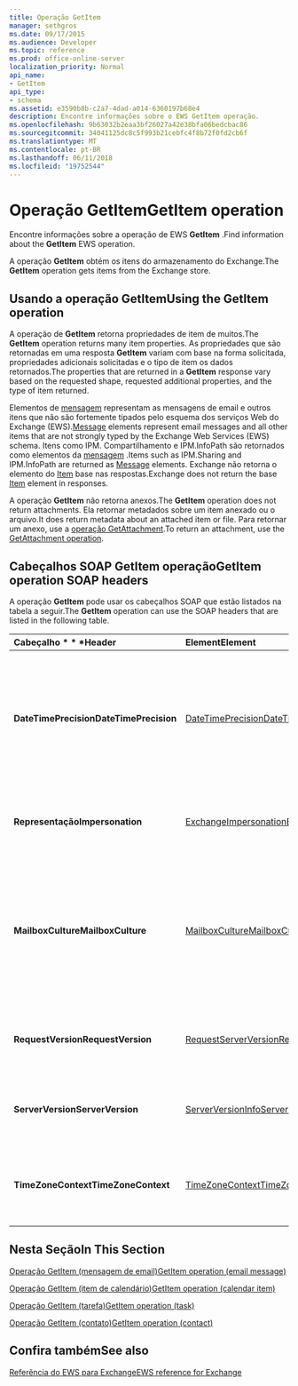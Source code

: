 ```yaml
---
title: Operação GetItem
manager: sethgros
ms.date: 09/17/2015
ms.audience: Developer
ms.topic: reference
ms.prod: office-online-server
localization_priority: Normal
api_name:
- GetItem
api_type:
- schema
ms.assetid: e3590b8b-c2a7-4dad-a014-6360197b68e4
description: Encontre informações sobre o EWS GetItem operação.
ms.openlocfilehash: 9b63032b2eaa3bf26027a42e38bfa06bedcbac86
ms.sourcegitcommit: 34041125dc8c5f993b21cebfc4f8b72f0fd2cb6f
ms.translationtype: MT
ms.contentlocale: pt-BR
ms.lasthandoff: 06/11/2018
ms.locfileid: "19752544"
---
```

# <a name="getitem-operation"></a><span data-ttu-id="0d885-103">Operação GetItem</span><span class="sxs-lookup"><span data-stu-id="0d885-103">GetItem operation</span></span>

<span data-ttu-id="0d885-104">Encontre informações sobre a operação de EWS **GetItem** .</span><span class="sxs-lookup"><span data-stu-id="0d885-104">Find information about the **GetItem** EWS operation.</span></span> 
  
<span data-ttu-id="0d885-105">A operação **GetItem** obtém os itens do armazenamento do Exchange.</span><span class="sxs-lookup"><span data-stu-id="0d885-105">The **GetItem** operation gets items from the Exchange store.</span></span> 
  
## <a name="using-the-getitem-operation"></a><span data-ttu-id="0d885-106">Usando a operação GetItem</span><span class="sxs-lookup"><span data-stu-id="0d885-106">Using the GetItem operation</span></span>

<span data-ttu-id="0d885-107">A operação de **GetItem** retorna propriedades de item de muitos.</span><span class="sxs-lookup"><span data-stu-id="0d885-107">The **GetItem** operation returns many item properties.</span></span> <span data-ttu-id="0d885-108">As propriedades que são retornadas em uma resposta **GetItem** variam com base na forma solicitada, propriedades adicionais solicitadas e o tipo de item os dados retornados.</span><span class="sxs-lookup"><span data-stu-id="0d885-108">The properties that are returned in a **GetItem** response vary based on the requested shape, requested additional properties, and the type of item returned.</span></span> 
  
<span data-ttu-id="0d885-109">Elementos de [mensagem](message-ex15websvcsotherref.md) representam as mensagens de email e outros itens que não são fortemente tipados pelo esquema dos serviços Web do Exchange (EWS).</span><span class="sxs-lookup"><span data-stu-id="0d885-109">[Message](message-ex15websvcsotherref.md) elements represent email messages and all other items that are not strongly typed by the Exchange Web Services (EWS) schema.</span></span> <span data-ttu-id="0d885-110">Itens como IPM. Compartilhamento e IPM.InfoPath são retornados como elementos da [mensagem](message-ex15websvcsotherref.md) .</span><span class="sxs-lookup"><span data-stu-id="0d885-110">Items such as IPM.Sharing and IPM.InfoPath are returned as [Message](message-ex15websvcsotherref.md) elements.</span></span> <span data-ttu-id="0d885-111">Exchange não retorna o elemento do [Item](item.md) base nas respostas.</span><span class="sxs-lookup"><span data-stu-id="0d885-111">Exchange does not return the base [Item](item.md) element in responses.</span></span> 
  
<span data-ttu-id="0d885-112">A operação **GetItem** não retorna anexos.</span><span class="sxs-lookup"><span data-stu-id="0d885-112">The **GetItem** operation does not return attachments.</span></span> <span data-ttu-id="0d885-113">Ela retornar metadados sobre um item anexado ou o arquivo.</span><span class="sxs-lookup"><span data-stu-id="0d885-113">It does return metadata about an attached item or file.</span></span> <span data-ttu-id="0d885-114">Para retornar um anexo, use a [operação GetAttachment](getattachment-operation.md).</span><span class="sxs-lookup"><span data-stu-id="0d885-114">To return an attachment, use the [GetAttachment operation](getattachment-operation.md).</span></span>
  
## <a name="getitem-operation-soap-headers"></a><span data-ttu-id="0d885-115">Cabeçalhos SOAP GetItem operação</span><span class="sxs-lookup"><span data-stu-id="0d885-115">GetItem operation SOAP headers</span></span>

<span data-ttu-id="0d885-116">A operação **GetItem** pode usar os cabeçalhos SOAP que estão listados na tabela a seguir.</span><span class="sxs-lookup"><span data-stu-id="0d885-116">The **GetItem** operation can use the SOAP headers that are listed in the following table.</span></span> 
  
|<span data-ttu-id="0d885-117">Cabeçalho \* \* \*</span><span class="sxs-lookup"><span data-stu-id="0d885-117">****Header****</span></span>|<span data-ttu-id="0d885-118">****Element****</span><span class="sxs-lookup"><span data-stu-id="0d885-118">****Element****</span></span>|<span data-ttu-id="0d885-119">****Descrição****</span><span class="sxs-lookup"><span data-stu-id="0d885-119">****Description****</span></span>|
|:-----|:-----|:-----|
|<span data-ttu-id="0d885-120">**DateTimePrecision**</span><span class="sxs-lookup"><span data-stu-id="0d885-120">**DateTimePrecision**</span></span> <br/> |[<span data-ttu-id="0d885-121">DateTimePrecision</span><span class="sxs-lookup"><span data-stu-id="0d885-121">DateTimePrecision</span></span>](datetimeprecision.md) <br/> |<span data-ttu-id="0d885-122">Especifica a resolução dos valores de data/hora nas respostas do servidor, em segundos ou em milissegundos.</span><span class="sxs-lookup"><span data-stu-id="0d885-122">Specifies the resolution of data/time values in responses from the server, either in seconds or in milliseconds.</span></span>  <br/> |
|<span data-ttu-id="0d885-123">**Representação**</span><span class="sxs-lookup"><span data-stu-id="0d885-123">**Impersonation**</span></span> <br/> |[<span data-ttu-id="0d885-124">ExchangeImpersonation</span><span class="sxs-lookup"><span data-stu-id="0d885-124">ExchangeImpersonation</span></span>](exchangeimpersonation.md) <br/> |<span data-ttu-id="0d885-125">Identifica o usuário que o aplicativo cliente está representando.</span><span class="sxs-lookup"><span data-stu-id="0d885-125">Identifies the user whom the client application is impersonating.</span></span>  <br/> |
|<span data-ttu-id="0d885-126">**MailboxCulture**</span><span class="sxs-lookup"><span data-stu-id="0d885-126">**MailboxCulture**</span></span> <br/> |[<span data-ttu-id="0d885-127">MailboxCulture</span><span class="sxs-lookup"><span data-stu-id="0d885-127">MailboxCulture</span></span>](mailboxculture.md) <br/> |<span data-ttu-id="0d885-128">Identifica a cultura, conforme definido no RFC 3066, "Marcas para a identificação de idiomas", que será usada para acessar a caixa de correio.</span><span class="sxs-lookup"><span data-stu-id="0d885-128">Identifies the culture, as defined in RFC 3066, "Tags for the Identification of Languages", to be used to access the mailbox.</span></span>  <br/> |
|<span data-ttu-id="0d885-129">**RequestVersion**</span><span class="sxs-lookup"><span data-stu-id="0d885-129">**RequestVersion**</span></span> <br/> |[<span data-ttu-id="0d885-130">RequestServerVersion</span><span class="sxs-lookup"><span data-stu-id="0d885-130">RequestServerVersion</span></span>](requestserverversion.md) <br/> |<span data-ttu-id="0d885-131">Identifica a versão do esquema para a solicitação de operação.</span><span class="sxs-lookup"><span data-stu-id="0d885-131">Identifies the schema version for the operation request.</span></span>  <br/> |
|<span data-ttu-id="0d885-132">**ServerVersion**</span><span class="sxs-lookup"><span data-stu-id="0d885-132">**ServerVersion**</span></span> <br/> |[<span data-ttu-id="0d885-133">ServerVersionInfo</span><span class="sxs-lookup"><span data-stu-id="0d885-133">ServerVersionInfo</span></span>](serverversioninfo.md) <br/> |<span data-ttu-id="0d885-134">Identifica a versão do servidor que respondeu à solicitação.</span><span class="sxs-lookup"><span data-stu-id="0d885-134">Identifies the version of the server that responded to the request.</span></span>  <br/> |
|<span data-ttu-id="0d885-135">**TimeZoneContext**</span><span class="sxs-lookup"><span data-stu-id="0d885-135">**TimeZoneContext**</span></span> <br/> |[<span data-ttu-id="0d885-136">TimeZoneContext</span><span class="sxs-lookup"><span data-stu-id="0d885-136">TimeZoneContext</span></span>](timezonecontext.md) <br/> |<span data-ttu-id="0d885-137">Identifica o fuso horário a ser usado para todas as respostas do servidor.</span><span class="sxs-lookup"><span data-stu-id="0d885-137">Identifies the time zone to be used for all responses from the server.</span></span>  <br/> |
   
## <a name="in-this-section"></a><span data-ttu-id="0d885-138">Nesta Seção</span><span class="sxs-lookup"><span data-stu-id="0d885-138">In This Section</span></span>

[<span data-ttu-id="0d885-139">Operação GetItem (mensagem de email)</span><span class="sxs-lookup"><span data-stu-id="0d885-139">GetItem operation (email message)</span></span>](getitem-operation-email-message.md)
  
[<span data-ttu-id="0d885-140">Operação GetItem (item de calendário)</span><span class="sxs-lookup"><span data-stu-id="0d885-140">GetItem operation (calendar item)</span></span>](getitem-operation-calendar-item.md)
  
[<span data-ttu-id="0d885-141">Operação GetItem (tarefa)</span><span class="sxs-lookup"><span data-stu-id="0d885-141">GetItem operation (task)</span></span>](getitem-operation-task.md)
  
[<span data-ttu-id="0d885-142">Operação GetItem (contato)</span><span class="sxs-lookup"><span data-stu-id="0d885-142">GetItem operation (contact)</span></span>](getitem-operation-contact.md)
  
## <a name="see-also"></a><span data-ttu-id="0d885-143">Confira também</span><span class="sxs-lookup"><span data-stu-id="0d885-143">See also</span></span>



[<span data-ttu-id="0d885-144">Referência do EWS para Exchange</span><span class="sxs-lookup"><span data-stu-id="0d885-144">EWS reference for Exchange</span></span>](ews-reference-for-exchange.md)

